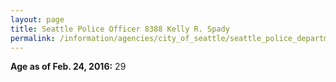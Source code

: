 ```yaml
---
layout: page
title: Seattle Police Officer 8388 Kelly R. Spady
permalink: /information/agencies/city_of_seattle/seattle_police_department/copbook/8388/
---
```


**Age as of Feb. 24, 2016:** 29
